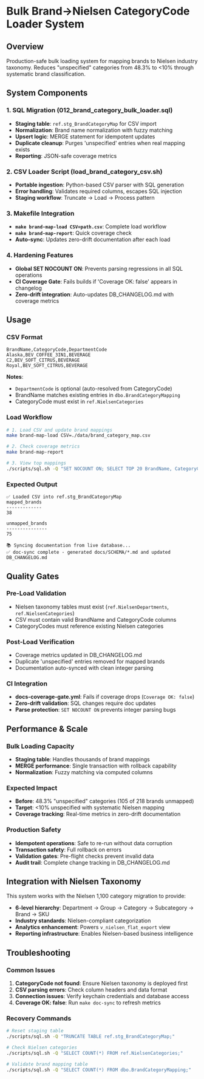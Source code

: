 # Bulk Brand→Nielsen CategoryCode Loader System

## Overview

Production-safe bulk loading system for mapping brands to Nielsen industry taxonomy. Reduces "unspecified" categories from 48.3% to <10% through systematic brand classification.

## System Components

### 1. SQL Migration (012_brand_category_bulk_loader.sql)
- **Staging table**: `ref.stg_BrandCategoryMap` for CSV import
- **Normalization**: Brand name normalization with fuzzy matching
- **Upsert logic**: MERGE statement for idempotent updates
- **Duplicate cleanup**: Purges 'unspecified' entries when real mapping exists
- **Reporting**: JSON-safe coverage metrics

### 2. CSV Loader Script (load_brand_category_csv.sh)
- **Portable ingestion**: Python-based CSV parser with SQL generation
- **Error handling**: Validates required columns, escapes SQL injection
- **Staging workflow**: Truncate → Load → Process pattern

### 3. Makefile Integration
- **`make brand-map-load CSV=path.csv`**: Complete load workflow
- **`make brand-map-report`**: Quick coverage check
- **Auto-sync**: Updates zero-drift documentation after each load

### 4. Hardening Features
- **Global SET NOCOUNT ON**: Prevents parsing regressions in all SQL operations
- **CI Coverage Gate**: Fails builds if 'Coverage OK: false' appears in changelog
- **Zero-drift integration**: Auto-updates DB_CHANGELOG.md with coverage metrics

## Usage

### CSV Format
```csv
BrandName,CategoryCode,DepartmentCode
Alaska,BEV_COFFEE_3IN1,BEVERAGE
C2,BEV_SOFT_CITRUS,BEVERAGE
Royal,BEV_SOFT_CITRUS,BEVERAGE
```

**Notes**:
- `DepartmentCode` is optional (auto-resolved from CategoryCode)
- BrandName matches existing entries in `dbo.BrandCategoryMapping`
- CategoryCode must exist in `ref.NielsenCategories`

### Load Workflow
```bash
# 1. Load CSV and update brand mappings
make brand-map-load CSV=./data/brand_category_map.csv

# 2. Check coverage metrics
make brand-map-report

# 3. View top mappings
./scripts/sql.sh -Q "SET NOCOUNT ON; SELECT TOP 20 BrandName, CategoryCode, DepartmentCode FROM dbo.BrandCategoryMapping ORDER BY BrandName;"
```

### Expected Output
```
✅ Loaded CSV into ref.stg_BrandCategoryMap
mapped_brands
-------------
38

unmapped_brands
---------------
75

📚 Syncing documentation from live database...
✅ doc-sync complete - generated docs/SCHEMA/*.md and updated DB_CHANGELOG.md
```

## Quality Gates

### Pre-Load Validation
- Nielsen taxonomy tables must exist (`ref.NielsenDepartments`, `ref.NielsenCategories`)
- CSV must contain valid BrandName and CategoryCode columns
- CategoryCodes must reference existing Nielsen categories

### Post-Load Verification
- Coverage metrics updated in DB_CHANGELOG.md
- Duplicate 'unspecified' entries removed for mapped brands
- Documentation auto-synced with clean integer parsing

### CI Integration
- **docs-coverage-gate.yml**: Fails if coverage drops (`Coverage OK: false`)
- **Zero-drift validation**: SQL changes require doc updates
- **Parse protection**: `SET NOCOUNT ON` prevents integer parsing bugs

## Performance & Scale

### Bulk Loading Capacity
- **Staging table**: Handles thousands of brand mappings
- **MERGE performance**: Single transaction with rollback capability
- **Normalization**: Fuzzy matching via computed columns

### Expected Impact
- **Before**: 48.3% "unspecified" categories (105 of 218 brands unmapped)
- **Target**: <10% unspecified with systematic Nielsen mapping
- **Coverage tracking**: Real-time metrics in zero-drift documentation

### Production Safety
- **Idempotent operations**: Safe to re-run without data corruption
- **Transaction safety**: Full rollback on errors
- **Validation gates**: Pre-flight checks prevent invalid data
- **Audit trail**: Complete change tracking in DB_CHANGELOG.md

## Integration with Nielsen Taxonomy

This system works with the Nielsen 1,100 category migration to provide:
- **6-level hierarchy**: Department → Group → Category → Subcategory → Brand → SKU
- **Industry standards**: Nielsen-compliant categorization
- **Analytics enhancement**: Powers `v_nielsen_flat_export` view
- **Reporting infrastructure**: Enables Nielsen-based business intelligence

## Troubleshooting

### Common Issues
1. **CategoryCode not found**: Ensure Nielsen taxonomy is deployed first
2. **CSV parsing errors**: Check column headers and data format
3. **Connection issues**: Verify keychain credentials and database access
4. **Coverage OK: false**: Run `make doc-sync` to refresh metrics

### Recovery Commands
```bash
# Reset staging table
./scripts/sql.sh -Q "TRUNCATE TABLE ref.stg_BrandCategoryMap;"

# Check Nielsen categories
./scripts/sql.sh -Q "SELECT COUNT(*) FROM ref.NielsenCategories;"

# Validate brand mapping table
./scripts/sql.sh -Q "SELECT COUNT(*) FROM dbo.BrandCategoryMapping;"
```